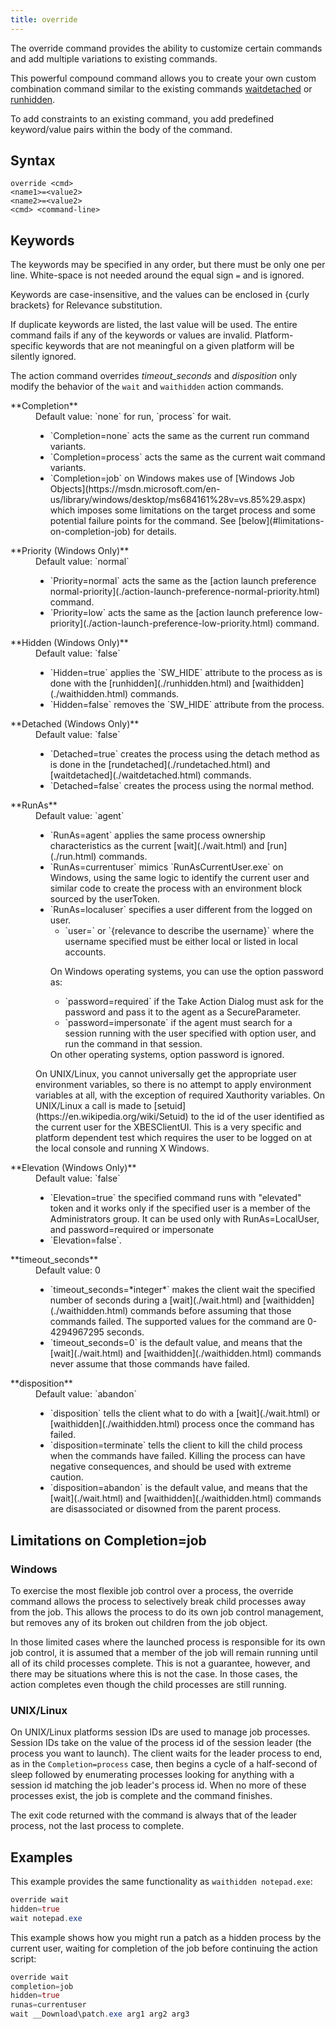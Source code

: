 ```yaml
---
title: override
---
```


The override command provides the ability to customize certain commands and add multiple variations to existing commands.

This powerful compound command allows you to create your own custom combination command similar to the existing commands [waitdetached](./waitdetached.html) or [runhidden](./runhidden.html).

To add constraints to an existing command, you add predefined keyword/value pairs within the body of the command.

## Syntax

    override <cmd>
    <name1>=<value2>
    <name2>=<value2>
    <cmd> <command-line>

## Keywords

The keywords may be specified in any order, but there must be only one per line. White-space is not needed around the equal sign `=` and is ignored.

Keywords are case-insensitive, and the values can be enclosed in {curly brackets} for Relevance substitution.

If duplicate keywords are listed, the last value will be used. The entire command fails if any of the keywords or values are invalid. Platform-specific keywords that are not meaningful on a given platform will be silently ignored.

The action command overrides *timeout_seconds* and *disposition* only modify the behavior of the `wait` and `waithidden` action commands.

<dl>

  <dt>**Completion**</dt>
  <dd>Default value: `none` for run, `process` for wait.
    <ul>
      <li>`Completion=none` acts the same as the current run command variants.</li>
      <li>`Completion=process` acts the same as the current wait command variants.</li>
      <li>`Completion=job` on Windows makes use of [Windows Job Objects](https://msdn.microsoft.com/en-us/library/windows/desktop/ms684161%28v=vs.85%29.aspx) which imposes some limitations on the target process and some potential failure points for the command. See [below](#limitations-on-completion-job) for details.</li>
    </ul>
  </dd>

  <dt>**Priority (Windows Only)**</dt>
  <dd>Default value: `normal`
    <ul>
      <li>`Priority=normal` acts the same as the [action launch preference normal-priority](./action-launch-preference-normal-priority.html) command.</li>
      <li>`Priority=low` acts the same as the [action launch preference low-priority](./action-launch-preference-low-priority.html) command.</li>
    </ul>
  </dd>

  <dt>**Hidden (Windows Only)**</dt>
  <dd>Default value: `false`
    <ul>
      <li>`Hidden=true` applies the `SW_HIDE` attribute to the process as is done with the [runhidden](./runhidden.html) and [waithidden](./waithidden.html) commands.</li>
      <li>`Hidden=false` removes the `SW_HIDE` attribute from the process.</li>
    </ul>
  </dd>

  <dt>**Detached (Windows Only)**</dt>
  <dd>Default value: `false`
    <ul>
      <li>`Detached=true` creates the process using the detach method as is done in the [rundetached](./rundetached.html) and [waitdetached](./waitdetached.html) commands.</li>
      <li>`Detached=false` creates the process using the normal method.</li>
    </ul>
  </dd>

  <dt>**RunAs**</dt>
  <dd>Default value: `agent`
    <ul>
      <li>`RunAs=agent` applies the same process ownership characteristics as the current [wait](./wait.html) and [run](./run.html) commands.</li>
      <li>`RunAs=currentuser` mimics `RunAsCurrentUser.exe` on Windows, using the same logic to identify the current user and similar code to create the process with an environment block sourced by the userToken.</li>
      <li>`RunAs=localuser` specifies a user different from the logged on user. 
      <ul>
         <li>`user=<username>` or `{relevance to describe the username}` where the username specified must be either local or listed in local accounts.</li>
      </ul>
      <p>On Windows operating systems, you can use the option password as:
      <ul>
         <li>`password=required` if the Take Action Dialog must ask for the password and pass it to the agent as a SecureParameter.</li>
         <li>`password=impersonate` if the agent must search for a session running with the user specified with option user, and run the command in that session.</li>
      </ul>
      On other operating systems, option password is ignored.</p></li>
    </ul>
         <p>On UNIX/Linux, you cannot universally get the appropriate user environment variables, so there is no attempt to apply environment variables at all, with the exception of required Xauthority variables. On UNIX/Linux a call is made to [setuid](https://en.wikipedia.org/wiki/Setuid) to the id of the user identified as the current user for the XBESClientUI. This is a very specific and platform dependent test which requires the user to be logged on at the local console and running X Windows.</p>
  </dd>

 <dt>**Elevation (Windows Only)**</dt>
  <dd>Default value: `false`
    <ul>
      <li>`Elevation=true` the specified command runs with "elevated" token and it works only if the specified user is a member of the  Administrators group. It can be used only with RunAs=LocalUser, and password=required or impersonate</li>
      <li>`Elevation=false`.</li>
    </ul>
  </dd>

  <dt>**timeout_seconds**</dt>
  <dd> Default value: 0
	<ul>
      <li>`timeout_seconds=*integer*` makes the client wait the specified number of seconds during a [wait](./wait.html) and [waithidden](./waithidden.html) commands before assuming that those commands failed. The supported values for the command are 0-4294967295 seconds.</li>
      <li>`timeout_seconds=0` is the default value, and means that the [wait](./wait.html) and [waithidden](./waithidden.html) commands never assume that those commands have failed.</li>
    </ul>
  </dd>

  <dt>**disposition**</dt>
  <dd> Default value: `abandon`
	<ul>
		<li>`disposition` tells the client what to do with a [wait](./wait.html) or [waithidden](./waithidden.html) process once the command has failed.</li>
		<li>`disposition=terminate` tells the client to kill the child process when the commands have failed. Killing the process can have negative consequences, and should be used with extreme caution.</li>
		<li>`disposition=abandon` is the default value, and means that the [wait](./wait.html) and [waithidden](./waithidden.html) commands are  disassociated or disowned from the parent process.</li>
    </ul>
</dd>


</dl>

## Limitations on Completion=job

### Windows

To exercise the most flexible job control over a process, the override command allows the process to selectively break child processes away from the job. This allows the process to do its own job control management, but removes any of its broken out children from the job object.

In those limited cases where the launched process is responsible for its own job control, it is assumed that a member of the job will remain running until all of its child processes complete. This is not a guarantee, however, and there may be situations where this is not the case. In those cases, the action completes even though the child processes are still running.

### UNIX/Linux

On UNIX/Linux platforms session IDs are used to manage job processes. Session IDs take on the value of the process id of the session leader (the process you want to launch). The client waits for the leader process to end, as in the `Completion=process` case, then begins a cycle of a half-second of sleep followed by enumerating processes looking for anything with a session id matching the job leader's process id. When no more of these processes exist, the job is complete and the command finishes.

The exit code returned with the command is always that of the leader process, not the last process to complete.

## Examples

This example provides the same functionality as `waithidden notepad.exe`:

```actionscript
override wait
hidden=true
wait notepad.exe
```

This example shows how you might run a patch as a hidden process by the current user, waiting for completion of the job before continuing the action script:

```actionscript
override wait
completion=job
hidden=true
runas=currentuser
wait __Download\patch.exe arg1 arg2 arg3
```

